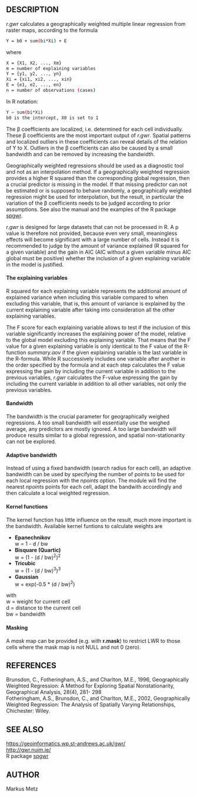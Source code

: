 ## DESCRIPTION

*r.gwr* calculates a geographically weighted multiple linear regression
from raster maps, according to the formula

```sh
Y = b0 + sum(bi*Xi) + E
```

where

```sh
X = {X1, X2, ..., Xm}
m = number of explaining variables
Y = {y1, y2, ..., yn}
Xi = {xi1, xi2, ..., xin}
E = {e1, e2, ..., en}
n = number of observations (cases)
```

In R notation:

```sh
Y ~ sum(bi*Xi)
b0 is the intercept, X0 is set to 1
```

The β coefficients are localized, i.e. determined for each cell
individually. These β coefficients are the most important output of
*r.gwr*. Spatial patterns and localized outliers in these coefficients
can reveal details of the relation of Y to X. Outliers in the β
coefficients can also be caused by a small bandwidth and can be removed
by increasing the bandwidth.

Geographically weighted regressions should be used as a diagnostic tool
and not as an interpolation method. If a geographically weighted
regression provides a higher R squared than the corresponding global
regression, then a crucial predictor is missing in the model. If that
missing predictor can not be estimated or is supposed to behave
randomly, a geographically weighted regression might be used for
interpolation, but the result, in particular the variation of the β
coefficients needs to be judged according to prior assumptions. See also
the manual and the examples of the R package
[spgwr](http://cran.rstudio.com/web/packages/spgwr/index.html).

*r.gwr* is designed for large datasets that can not be processed in R. A
p value is therefore not provided, because even very small, meaningless
effects will become significant with a large number of cells. Instead it
is recommended to judge by the amount of variance explained (R squared
for a given variable) and the gain in AIC (AIC without a given variable
minus AIC global must be positive) whether the inclusion of a given
explaining variable in the model is justified.

#### The explaining variables

R squared for each explaining variable represents the additional amount
of explained variance when including this variable compared to when
excluding this variable, that is, this amount of variance is explained
by the current explaining variable after taking into consideration all
the other explaining variables.

The F score for each explaining variable allows to test if the inclusion
of this variable significantly increases the explaining power of the
model, relative to the global model excluding this explaining variable.
That means that the F value for a given explaining variable is only
identical to the F value of the R-function *summary.aov* if the given
explaining variable is the last variable in the R-formula. While R
successively includes one variable after another in the order specified
by the formula and at each step calculates the F value expressing the
gain by including the current variable in addition to the previous
variables, *r.gwr* calculates the F-value expressing the gain by
including the current variable in addition to all other variables, not
only the previous variables.

#### Bandwidth

The bandwidth is the crucial parameter for geographically weighed
regressions. A too small bandwidth will essentially use the weighed
average, any predictors are mostly ignored. A too large bandwidth will
produce results similar to a global regression, and spatial
non-stationarity can not be explored.

#### Adaptive bandwidth

Instead of using a fixed bandwidth (search radius for each cell), an
adaptive bandwidth can be used by specifying the number of points to be
used for each local regression with the *npoints* option. The module
will find the nearest *npoints* points for each cell, adapt the bandwith
accordingly and then calculate a local weighted regression.

#### Kernel functions

The kernel function has little influence on the result, much more
important is the bandwidth. Available kernel funtions to calculate
weights are

  - **Epanechnikov**  
    w = 1 - d / bw
  - **Bisquare (Quartic)**  
    w = (1 - (d / bw)<sup>2</sup>)<sup>2</sup>
  - **Tricubic**  
    w = (1 - (d / bw)<sup>3</sup>)<sup>3</sup>
  - **Gaussian**  
    w = exp(-0.5 \* (d / bw)<sup>2</sup>)

with  
w = weight for current cell  
d = distance to the current cell  
bw = bandwidth

#### Masking

A *mask* map can be provided (e.g. with **r.mask**) to restrict LWR to
those cells where the mask map is not NULL and not 0 (zero).

## REFERENCES

Brunsdon, C., Fotheringham, A.S., and Charlton, M.E., 1996,
Geographically Weighted Regression: A Method for Exploring Spatial
Nonstationarity, Geographical Analysis, 28(4), 281- 298  
Fotheringham, A.S., Brunsdon, C., and Charlton, M.E., 2002,
Geographically Weighted Regression: The Analysis of Spatially Varying
Relationships, Chichester: Wiley.  

## SEE ALSO

<https://geoinformatics.wp.st-andrews.ac.uk/gwr/>  
<http://gwr.nuim.ie/>  
R package [spgwr](https://cran.r-project.org/package=spgwr)

## AUTHOR

Markus Metz
